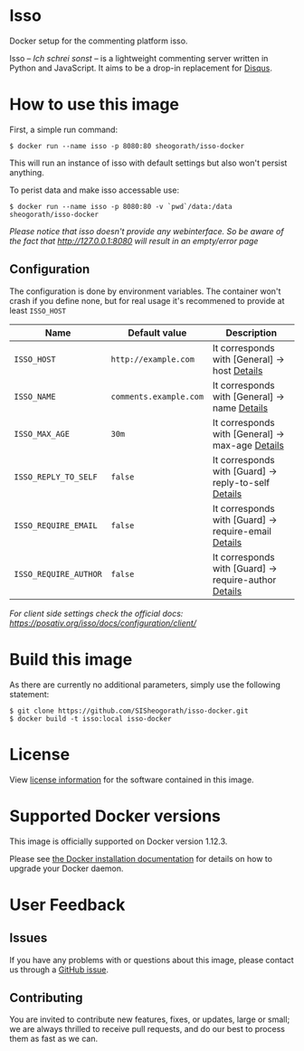 Isso
===

Docker setup for the commenting platform isso.

Isso – *Ich schrei sonst* – is a lightweight commenting server written in
Python and JavaScript. It aims to be a drop-in replacement for
[Disqus](http://disqus.com).

# How to use this image

First, a simple run command:

```console
$ docker run --name isso -p 8080:80 sheogorath/isso-docker
```

This will run an instance of isso with default settings but also won't persist anything.

To perist data and make isso accessable use:

```console
$ docker run --name isso -p 8080:80 -v `pwd`/data:/data sheogorath/isso-docker
```

*Please notice that isso doesn't provide any webinterface. So be aware of the fact that http://127.0.0.1:8080 will result in an empty/error page*

## Configuration

The configuration is done by environment variables. The container won't crash if you define none, but for real usage it's recommened to provide at least `ISSO_HOST`

|Name|Default value|Description|
|----|-------------|-----------|
|`ISSO_HOST`|`http://example.com`|It corresponds with [General] -> host [Details](https://posativ.org/isso/docs/configuration/server/#general)|
|`ISSO_NAME`|`comments.example.com`|It corresponds with [General] -> name [Details](https://posativ.org/isso/docs/configuration/server/#general)|
|`ISSO_MAX_AGE`|`30m`|It corresponds with [General] -> max-age [Details](https://posativ.org/isso/docs/configuration/server/#general)|
|`ISSO_REPLY_TO_SELF`|`false`|It corresponds with [Guard] -> reply-to-self [Details](https://posativ.org/isso/docs/configuration/server/#guard)|
|`ISSO_REQUIRE_EMAIL`|`false`|It corresponds with [Guard] -> require-email [Details](https://posativ.org/isso/docs/configuration/server/#guard)|
|`ISSO_REQUIRE_AUTHOR`|`false`|It corresponds with [Guard] -> require-author [Details](https://posativ.org/isso/docs/configuration/server/#guard)|

*For client side settings check the official docs: https://posativ.org/isso/docs/configuration/client/*

# Build this image

As there are currently no additional parameters, simply use the following statement:

```console
$ git clone https://github.com/SISheogorath/isso-docker.git
$ docker build -t isso:local isso-docker
```

# License

View [license information](https://github.com/posativ/isso/) for the software contained in this image.

# Supported Docker versions

This image is officially supported on Docker version 1.12.3.

Please see [the Docker installation documentation](https://docs.docker.com/installation/) for details on how to upgrade your Docker daemon.

# User Feedback

## Issues

If you have any problems with or questions about this image, please contact us through a [GitHub issue](https://github.com/SISheogorath/isso-docker/issues).

## Contributing

You are invited to contribute new features, fixes, or updates, large or small; we are always thrilled to receive pull requests, and do our best to process them as fast as we can.
